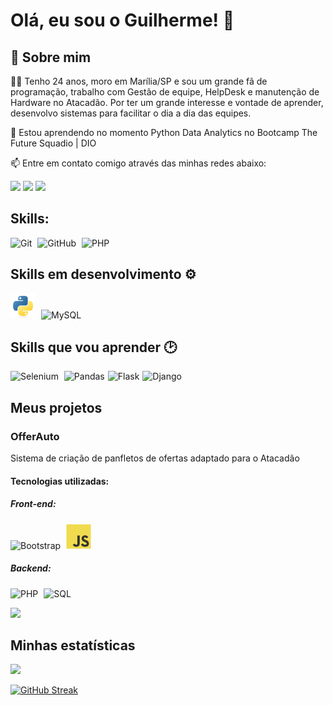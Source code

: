 # Olá, eu sou o Guilherme! 👋

## 📝 Sobre mim
👩‍💻 Tenho 24 anos, moro em Marília/SP e sou um grande fã de programação, trabalho com Gestão de equipe, HelpDesk e manutenção de Hardware no Atacadão.
Por ter um grande interesse e vontade de aprender, desenvolvo sistemas para facilitar o dia a dia das equipes.

🧠 Estou aprendendo no momento Python Data Analytics no Bootcamp The Future Squadio | DIO

📫 Entre em contato comigo através das minhas redes abaixo:
<div>
<a href="https://www.instagram.com/iamguilhermec/" target="_blank"><img loading="lazy" src="https://img.shields.io/badge/-Instagram-%23E4405F?style=for-the-badge&logo=instagram&logoColor=white" target="_blank"></a>
<a href = "mailto:guilhe1811@gmail.com"><img loading="lazy" src="https://img.shields.io/badge/Gmail-D14836?style=for-the-badge&logo=gmail&logoColor=white" target="_blank"></a>
<a href="https://www.linkedin.com/in/guilherme-castanharo/" target="_blank"><img loading="lazy" src="https://img.shields.io/badge/-LinkedIn-%230077B5?style=for-the-badge&logo=linkedin&logoColor=white" target="_blank"></a>   
</div>


## Skills:

<img alt="Git" height="40" width="40" src="https://cdn.jsdelivr.net/gh/devicons/devicon/icons/git/git-original.svg" style="margin-right: 5px;"> <img alt="GitHub" height="40" width="40" src="https://www.logo.wine/a/logo/GitHub/GitHub-Logo.wine.svg" style="margin-right: 5px;"> <img alt="PHP" height="40" width="40" src="https://www.svgrepo.com/show/452088/php.svg" style="margin-right: 5px;">

## Skills em desenvolvimento ⚙️

<img alt="Python" height="40" width="40" src="https://raw.githubusercontent.com/devicons/devicon/master/icons/python/python-original.svg" style="margin-right: 5px;"> <img alt="MySQL" height="40" width="40" src="https://cdn.worldvectorlogo.com/logos/mysql-6.svg" style="margin-right: 5px;">

## Skills que vou aprender 🕑

<img alt="Selenium" height="40" width="40" src="https://www.svgrepo.com/show/354321/selenium.svg" style="margin-right: 5px;"> <img alt="Pandas" height="40" width="40" src="https://www.svgrepo.com/show/306534/pandas.svg" style="margin-right: 5px;"><img alt="Flask" height="40" width="40" src="https://www.svgrepo.com/show/473611/flask.svg" style="margin-right: 5px;"><img alt="Django" height="40" width="40" src="https://www.svgrepo.com/show/373554/django.svg" style="margin-right: 5px;">

## Meus projetos

### OfferAuto
Sistema de criação de panfletos de ofertas adaptado para o Atacadão

#### Tecnologias utilizadas:

##### Front-end:
<img alt="Bootstrap" height="40" width="40" src="https://www.svgrepo.com/show/353498/bootstrap.svg" style="margin-right: 5px;"> <img alt="JavaScript" height="40" width="40" src="https://raw.githubusercontent.com/devicons/devicon/master/icons/javascript/javascript-original.svg" style="margin-right: 5px;">

##### Backend:
<img alt="PHP" height="40" width="40" src="https://www.svgrepo.com/show/452088/php.svg" style="margin-right: 5px;"> <img alt="SQL" height="40" width="40" src="https://cdn.worldvectorlogo.com/logos/mysql-6.svg" style="margin-right: 5px;">

<div>
<a href="https://github.com/GuiMed18/OfferAuto">
<img loading="lazy" height="25px" src="https://img.shields.io/badge/Repositório-000?style=for-the-badge&logo=github"/>
</a>
</div>


## Minhas estatísticas

<img src="https://komarev.com/ghpvc/?username=GuiMed18&style=for-the-badge&color=brightgreen"> </a>

[![GitHub Streak](https://streak-stats.demolab.com?user=GuiMed18&theme=nord&border_radius=8&locale=pt_BR)](https://git.io/streak-stats)




